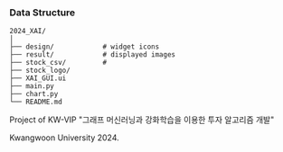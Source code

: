 ### Data Structure

    2024_XAI/
    │
    ├── design/            # widget icons 
    ├── result/            # displayed images
    ├── stock_csv/         # 
    ├── stock_logo/
    ├── XAI_GUI.ui
    ├── main.py
    ├── chart.py
    └── README.md

Project of KW-VIP "그래프 머신러닝과 강화학습을 이용한 투자 알고리즘 개발"

Kwangwoon University 2024.
